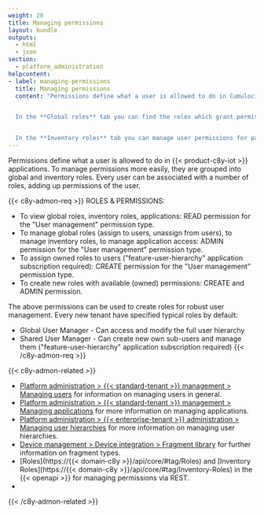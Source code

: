 ```yaml
---
weight: 20
title: Managing permissions
layout: bundle
outputs:
  - html
  - json
section:
  - platform_administration
helpcontent:
- label: managing-permissions
  title: Managing permissions
  content: "Permissions define what a user is allowed to do in Cumulocity IoT applications. To manage permissions more easily, they are grouped into so-called 'roles'. Every user can be associated with a number of roles, adding up permissions of the user.


  In the **Global roles** tab you can find the roles which grant permissions on a general level. There are several global roles pre-defined (which may serve as a template), but you can define your own according to your needs.


  In the **Inventory roles** tab you can manage user permissions for particular groups of devices and/or its children. For example, an inventory role can contain the permission to restart a particular device."
---
```


Permissions define what a user is allowed to do in {{< product-c8y-iot >}} applications. To manage permissions more easily, they are grouped into global and inventory roles. Every user can be associated with a number of roles, adding up permissions of the user.

{{< c8y-admon-req >}}
ROLES & PERMISSIONS:

* To view global roles, inventory roles, applications: READ permission for the "User management" permission type.
* To manage global roles (assign to users, unassign from users), to manage inventory roles, to manage application access: ADMIN permission for the "User management" permission type.
* To assign owned roles to users ("feature-user-hierarchy" application subscription required): CREATE permission for the "User management" permission type.
* To create new roles with available (owned) permissions: CREATE and ADMIN permission.

The above permissions can be used to create roles for robust user management. Every new tenant have specified typical roles by default:
* Global User Manager - Can access and modify the full user hierarchy
* Shared User Manager - Can create new own sub-users and manage them ("feature-user-hierarchy" application subscription required)
{{< /c8y-admon-req >}}

{{< c8y-admon-related >}}
- [Platform administration > {{< standard-tenant >}} management > Managing users](/standard-tenant/managing-users) for information on managing users in general.
- [Platform administration > {{< standard-tenant >}} management > Managing applications](/standard-tenant/ecosystem/#managing-applications) for more information on managing applications.
- [Platform administration > {{< enterprise-tenant >}} administration > Managing user hierarchies](/enterprise-tenant/managing-user-hierarchies) for more information on managing user hierarchies.
- [Device management > Device integration > Fragment library](/device-integration/fragment-library/) for further information on fragment types.
- [Roles](https://{{< domain-c8y >}}/api/core/#tag/Roles) and [Inventory Roles](https://{{< domain-c8y >}}/api/core/#tag/Inventory-Roles) in the {{< openapi >}} for managing permissions via REST.
-
{{< /c8y-admon-related >}}

